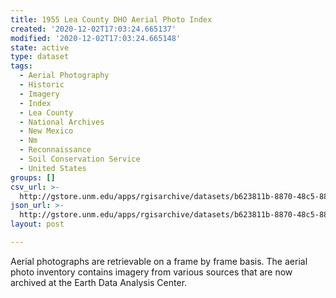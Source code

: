 ```yaml
---
title: 1955 Lea County DHO Aerial Photo Index
created: '2020-12-02T17:03:24.665137'
modified: '2020-12-02T17:03:24.665148'
state: active
type: dataset
tags:
  - Aerial Photography
  - Historic
  - Imagery
  - Index
  - Lea County
  - National Archives
  - New Mexico
  - Nm
  - Reconnaissance
  - Soil Conservation Service
  - United States
groups: []
csv_url: >-
  http://gstore.unm.edu/apps/rgisarchive/datasets/b623811b-8870-48c5-881c-1cb419fe6636/dho_1955.derived.csv
json_url: >-
  http://gstore.unm.edu/apps/rgisarchive/datasets/b623811b-8870-48c5-881c-1cb419fe6636/dho_1955.derived.json
layout: post

---
```

Aerial photographs are retrievable on a frame by frame basis. The aerial photo inventory contains imagery from various sources that are now archived at the Earth Data Analysis Center.
